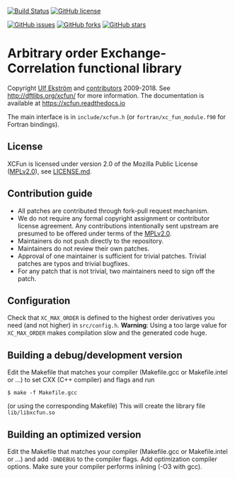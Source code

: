 [![Build Status](https://travis-ci.org/dftlibs/xcfun.svg?branch=master)](https://travis-ci.org/dftlibs/xcfun)
[![GitHub license](https://img.shields.io/github/license/dftlibs/xcfun.svg?style=flat-square)](https://github.com/dftlibs/xcfun/blob/master/LICENSE.md)

[![GitHub issues](https://img.shields.io/github/issues/dftlibs/xcfun.svg?style=flat-square)](https://github.com/dftlibs/xcfun/issues)
[![GitHub forks](https://img.shields.io/github/forks/dftlibs/xcfun.svg?style=flat-square)](https://github.com/dftlibs/xcfun/network)
[![GitHub stars](https://img.shields.io/github/stars/dftlibs/xcfun.svg?style=flat-square)](https://github.com/dftlibs/xcfun/stargazers)

# Arbitrary order Exchange-Correlation functional library

Copyright [Ulf Ekström] and [contributors] 2009-2018. See
http://dftlibs.org/xcfun/ for more information.
The documentation is available at https://xcfun.readthedocs.io

The main interface is in `include/xcfun.h` (or `fortran/xc_fun_module.f90` for
Fortran bindings).

## License

XCFun is licensed under version 2.0 of the Mozilla Public License ([MPLv2.0]),
see [LICENSE.md].

## Contribution guide

- All patches are contributed through fork-pull request mechanism.
- We do not require any formal copyright assignment or contributor license
  agreement. Any contributions intentionally sent upstream are presumed to be
  offered under terms of the [MPLv2.0].
- Maintainers do not push directly to the repository.
- Maintainers do not review their own patches.
- Approval of one maintainer is sufficient for trivial patches.
  Trivial patches are typos and trivial bugfixes.
- For any patch that is not trivial, two maintainers need to sign off the patch.

## Configuration

Check that `XC_MAX_ORDER` is defined to the highest order derivatives you need
(and not higher) in `src/config.h`.
**Warning**: Using a too large value for `XC_MAX_ORDER` makes compilation slow
and the generated code huge.

## Building a debug/development version

Edit the Makefile that matches your compiler (Makefile.gcc or Makefile.intel or
...) to set CXX (C++ compiler) and flags and run

    $ make -f Makefile.gcc

(or using the corresponding Makefile) This will create the library file
`lib/libxcfun.so`

## Building an optimized version

Edit the Makefile that matches your compiler (Makefile.gcc or Makefile.intel or
...) and add `-DNDEBUG` to the compiler flags.
Add optimization compiler options. Make sure your compiler performs inlining
(-O3 with gcc).

[Ulf Ekström]: mailto:uekstrom@gmail.com
[contributors]: https://github.com/dftlibs/xcfun/blob/master/AUTHORS.md
[MPLv2.0]: https://www.mozilla.org/en-US/MPL/2.0/
[LICENSE.md]: https://github.com/dftlibs/xcfun/blob/master/LICENSE.md
